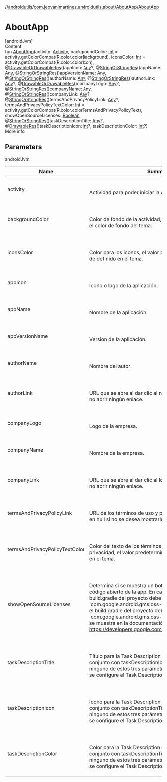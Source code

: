 //[androidutils](../../index.md)/[com.jeovanimartinez.androidutils.about](../index.md)/[AboutApp](index.md)/[AboutApp](-about-app.md)



# AboutApp  
[androidJvm]  
Content  
fun [AboutApp](-about-app.md)(activity: [Activity](https://developer.android.com/reference/kotlin/android/app/Activity.html), backgroundColor: [Int](https://kotlinlang.org/api/latest/jvm/stdlib/kotlin/-int/index.html) = activity.getColorCompat(R.color.colorBackground), iconsColor: [Int](https://kotlinlang.org/api/latest/jvm/stdlib/kotlin/-int/index.html) = activity.getColorCompat(R.color.colorIcon), @[DrawableOrDrawableRes](../../com.jeovanimartinez.androidutils.annotations/-drawable-or-drawable-res/index.md)()appIcon: [Any](https://kotlinlang.org/api/latest/jvm/stdlib/kotlin/-any/index.html)?, @[StringOrStringRes](../../com.jeovanimartinez.androidutils.annotations/-string-or-string-res/index.md)()appName: [Any](https://kotlinlang.org/api/latest/jvm/stdlib/kotlin/-any/index.html), @[StringOrStringRes](../../com.jeovanimartinez.androidutils.annotations/-string-or-string-res/index.md)()appVersionName: [Any](https://kotlinlang.org/api/latest/jvm/stdlib/kotlin/-any/index.html), @[StringOrStringRes](../../com.jeovanimartinez.androidutils.annotations/-string-or-string-res/index.md)()authorName: [Any](https://kotlinlang.org/api/latest/jvm/stdlib/kotlin/-any/index.html), @[StringOrStringRes](../../com.jeovanimartinez.androidutils.annotations/-string-or-string-res/index.md)()authorLink: [Any](https://kotlinlang.org/api/latest/jvm/stdlib/kotlin/-any/index.html)?, @[DrawableOrDrawableRes](../../com.jeovanimartinez.androidutils.annotations/-drawable-or-drawable-res/index.md)()companyLogo: [Any](https://kotlinlang.org/api/latest/jvm/stdlib/kotlin/-any/index.html)?, @[StringOrStringRes](../../com.jeovanimartinez.androidutils.annotations/-string-or-string-res/index.md)()companyName: [Any](https://kotlinlang.org/api/latest/jvm/stdlib/kotlin/-any/index.html), @[StringOrStringRes](../../com.jeovanimartinez.androidutils.annotations/-string-or-string-res/index.md)()companyLink: [Any](https://kotlinlang.org/api/latest/jvm/stdlib/kotlin/-any/index.html)?, @[StringOrStringRes](../../com.jeovanimartinez.androidutils.annotations/-string-or-string-res/index.md)()termsAndPrivacyPolicyLink: [Any](https://kotlinlang.org/api/latest/jvm/stdlib/kotlin/-any/index.html)?, termsAndPrivacyPolicyTextColor: [Int](https://kotlinlang.org/api/latest/jvm/stdlib/kotlin/-int/index.html) = activity.getColorCompat(R.color.colorTermsAndPrivacyPolicyText), showOpenSourceLicenses: [Boolean](https://kotlinlang.org/api/latest/jvm/stdlib/kotlin/-boolean/index.html), @[StringOrStringRes](../../com.jeovanimartinez.androidutils.annotations/-string-or-string-res/index.md)()taskDescriptionTitle: [Any](https://kotlinlang.org/api/latest/jvm/stdlib/kotlin/-any/index.html)?, @[DrawableRes](https://developer.android.com/reference/kotlin/androidx/annotation/DrawableRes.html)()taskDescriptionIcon: [Int](https://kotlinlang.org/api/latest/jvm/stdlib/kotlin/-int/index.html)?, taskDescriptionColor: [Int](https://kotlinlang.org/api/latest/jvm/stdlib/kotlin/-int/index.html)?)  
More info  


## Parameters  
  
androidJvm  
  
|  Name|  Summary| 
|---|---|
| <a name="com.jeovanimartinez.androidutils.about/AboutApp/AboutApp/#android.app.Activity#kotlin.Int#kotlin.Int#kotlin.Any?#kotlin.Any#kotlin.Any#kotlin.Any#kotlin.Any?#kotlin.Any?#kotlin.Any#kotlin.Any?#kotlin.Any?#kotlin.Int#kotlin.Boolean#kotlin.Any?#kotlin.Int?#kotlin.Int?/PointingToDeclaration/"></a>activity| <a name="com.jeovanimartinez.androidutils.about/AboutApp/AboutApp/#android.app.Activity#kotlin.Int#kotlin.Int#kotlin.Any?#kotlin.Any#kotlin.Any#kotlin.Any#kotlin.Any?#kotlin.Any?#kotlin.Any#kotlin.Any?#kotlin.Any?#kotlin.Int#kotlin.Boolean#kotlin.Any?#kotlin.Int?#kotlin.Int?/PointingToDeclaration/"></a><br><br>Actividad para poder iniciar la AboutActivity.<br><br>
| <a name="com.jeovanimartinez.androidutils.about/AboutApp/AboutApp/#android.app.Activity#kotlin.Int#kotlin.Int#kotlin.Any?#kotlin.Any#kotlin.Any#kotlin.Any#kotlin.Any?#kotlin.Any?#kotlin.Any#kotlin.Any?#kotlin.Any?#kotlin.Int#kotlin.Boolean#kotlin.Any?#kotlin.Int?#kotlin.Int?/PointingToDeclaration/"></a>backgroundColor| <a name="com.jeovanimartinez.androidutils.about/AboutApp/AboutApp/#android.app.Activity#kotlin.Int#kotlin.Int#kotlin.Any?#kotlin.Any#kotlin.Any#kotlin.Any#kotlin.Any?#kotlin.Any?#kotlin.Any#kotlin.Any?#kotlin.Any?#kotlin.Int#kotlin.Boolean#kotlin.Any?#kotlin.Int?#kotlin.Int?/PointingToDeclaration/"></a><br><br>Color de fondo de la actividad, el valor predeterminado es el color de fondo del tema.<br><br>
| <a name="com.jeovanimartinez.androidutils.about/AboutApp/AboutApp/#android.app.Activity#kotlin.Int#kotlin.Int#kotlin.Any?#kotlin.Any#kotlin.Any#kotlin.Any#kotlin.Any?#kotlin.Any?#kotlin.Any#kotlin.Any?#kotlin.Any?#kotlin.Int#kotlin.Boolean#kotlin.Any?#kotlin.Int?#kotlin.Int?/PointingToDeclaration/"></a>iconsColor| <a name="com.jeovanimartinez.androidutils.about/AboutApp/AboutApp/#android.app.Activity#kotlin.Int#kotlin.Int#kotlin.Any?#kotlin.Any#kotlin.Any#kotlin.Any#kotlin.Any?#kotlin.Any?#kotlin.Any#kotlin.Any?#kotlin.Any?#kotlin.Int#kotlin.Boolean#kotlin.Any?#kotlin.Int?#kotlin.Int?/PointingToDeclaration/"></a><br><br>Color para los iconos, el valor predeterminado es el color de definido en el tema.<br><br>
| <a name="com.jeovanimartinez.androidutils.about/AboutApp/AboutApp/#android.app.Activity#kotlin.Int#kotlin.Int#kotlin.Any?#kotlin.Any#kotlin.Any#kotlin.Any#kotlin.Any?#kotlin.Any?#kotlin.Any#kotlin.Any?#kotlin.Any?#kotlin.Int#kotlin.Boolean#kotlin.Any?#kotlin.Int?#kotlin.Int?/PointingToDeclaration/"></a>appIcon| <a name="com.jeovanimartinez.androidutils.about/AboutApp/AboutApp/#android.app.Activity#kotlin.Int#kotlin.Int#kotlin.Any?#kotlin.Any#kotlin.Any#kotlin.Any#kotlin.Any?#kotlin.Any?#kotlin.Any#kotlin.Any?#kotlin.Any?#kotlin.Int#kotlin.Boolean#kotlin.Any?#kotlin.Int?#kotlin.Int?/PointingToDeclaration/"></a><br><br>Ícono o logo de la aplicación.<br><br>
| <a name="com.jeovanimartinez.androidutils.about/AboutApp/AboutApp/#android.app.Activity#kotlin.Int#kotlin.Int#kotlin.Any?#kotlin.Any#kotlin.Any#kotlin.Any#kotlin.Any?#kotlin.Any?#kotlin.Any#kotlin.Any?#kotlin.Any?#kotlin.Int#kotlin.Boolean#kotlin.Any?#kotlin.Int?#kotlin.Int?/PointingToDeclaration/"></a>appName| <a name="com.jeovanimartinez.androidutils.about/AboutApp/AboutApp/#android.app.Activity#kotlin.Int#kotlin.Int#kotlin.Any?#kotlin.Any#kotlin.Any#kotlin.Any#kotlin.Any?#kotlin.Any?#kotlin.Any#kotlin.Any?#kotlin.Any?#kotlin.Int#kotlin.Boolean#kotlin.Any?#kotlin.Int?#kotlin.Int?/PointingToDeclaration/"></a><br><br>Nombre de la aplicación.<br><br>
| <a name="com.jeovanimartinez.androidutils.about/AboutApp/AboutApp/#android.app.Activity#kotlin.Int#kotlin.Int#kotlin.Any?#kotlin.Any#kotlin.Any#kotlin.Any#kotlin.Any?#kotlin.Any?#kotlin.Any#kotlin.Any?#kotlin.Any?#kotlin.Int#kotlin.Boolean#kotlin.Any?#kotlin.Int?#kotlin.Int?/PointingToDeclaration/"></a>appVersionName| <a name="com.jeovanimartinez.androidutils.about/AboutApp/AboutApp/#android.app.Activity#kotlin.Int#kotlin.Int#kotlin.Any?#kotlin.Any#kotlin.Any#kotlin.Any#kotlin.Any?#kotlin.Any?#kotlin.Any#kotlin.Any?#kotlin.Any?#kotlin.Int#kotlin.Boolean#kotlin.Any?#kotlin.Int?#kotlin.Int?/PointingToDeclaration/"></a><br><br>Version de la aplicación.<br><br>
| <a name="com.jeovanimartinez.androidutils.about/AboutApp/AboutApp/#android.app.Activity#kotlin.Int#kotlin.Int#kotlin.Any?#kotlin.Any#kotlin.Any#kotlin.Any#kotlin.Any?#kotlin.Any?#kotlin.Any#kotlin.Any?#kotlin.Any?#kotlin.Int#kotlin.Boolean#kotlin.Any?#kotlin.Int?#kotlin.Int?/PointingToDeclaration/"></a>authorName| <a name="com.jeovanimartinez.androidutils.about/AboutApp/AboutApp/#android.app.Activity#kotlin.Int#kotlin.Int#kotlin.Any?#kotlin.Any#kotlin.Any#kotlin.Any#kotlin.Any?#kotlin.Any?#kotlin.Any#kotlin.Any?#kotlin.Any?#kotlin.Int#kotlin.Boolean#kotlin.Any?#kotlin.Int?#kotlin.Int?/PointingToDeclaration/"></a><br><br>Nombre del autor.<br><br>
| <a name="com.jeovanimartinez.androidutils.about/AboutApp/AboutApp/#android.app.Activity#kotlin.Int#kotlin.Int#kotlin.Any?#kotlin.Any#kotlin.Any#kotlin.Any#kotlin.Any?#kotlin.Any?#kotlin.Any#kotlin.Any?#kotlin.Any?#kotlin.Int#kotlin.Boolean#kotlin.Any?#kotlin.Int?#kotlin.Int?/PointingToDeclaration/"></a>authorLink| <a name="com.jeovanimartinez.androidutils.about/AboutApp/AboutApp/#android.app.Activity#kotlin.Int#kotlin.Int#kotlin.Any?#kotlin.Any#kotlin.Any#kotlin.Any#kotlin.Any?#kotlin.Any?#kotlin.Any#kotlin.Any?#kotlin.Any?#kotlin.Int#kotlin.Boolean#kotlin.Any?#kotlin.Int?#kotlin.Int?/PointingToDeclaration/"></a><br><br>URL que se abre al dar clic al nombre del autor, null para no abrir ningún enlace.<br><br>
| <a name="com.jeovanimartinez.androidutils.about/AboutApp/AboutApp/#android.app.Activity#kotlin.Int#kotlin.Int#kotlin.Any?#kotlin.Any#kotlin.Any#kotlin.Any#kotlin.Any?#kotlin.Any?#kotlin.Any#kotlin.Any?#kotlin.Any?#kotlin.Int#kotlin.Boolean#kotlin.Any?#kotlin.Int?#kotlin.Int?/PointingToDeclaration/"></a>companyLogo| <a name="com.jeovanimartinez.androidutils.about/AboutApp/AboutApp/#android.app.Activity#kotlin.Int#kotlin.Int#kotlin.Any?#kotlin.Any#kotlin.Any#kotlin.Any#kotlin.Any?#kotlin.Any?#kotlin.Any#kotlin.Any?#kotlin.Any?#kotlin.Int#kotlin.Boolean#kotlin.Any?#kotlin.Int?#kotlin.Int?/PointingToDeclaration/"></a><br><br>Logo de la empresa.<br><br>
| <a name="com.jeovanimartinez.androidutils.about/AboutApp/AboutApp/#android.app.Activity#kotlin.Int#kotlin.Int#kotlin.Any?#kotlin.Any#kotlin.Any#kotlin.Any#kotlin.Any?#kotlin.Any?#kotlin.Any#kotlin.Any?#kotlin.Any?#kotlin.Int#kotlin.Boolean#kotlin.Any?#kotlin.Int?#kotlin.Int?/PointingToDeclaration/"></a>companyName| <a name="com.jeovanimartinez.androidutils.about/AboutApp/AboutApp/#android.app.Activity#kotlin.Int#kotlin.Int#kotlin.Any?#kotlin.Any#kotlin.Any#kotlin.Any#kotlin.Any?#kotlin.Any?#kotlin.Any#kotlin.Any?#kotlin.Any?#kotlin.Int#kotlin.Boolean#kotlin.Any?#kotlin.Int?#kotlin.Int?/PointingToDeclaration/"></a><br><br>Nombre de la empresa.<br><br>
| <a name="com.jeovanimartinez.androidutils.about/AboutApp/AboutApp/#android.app.Activity#kotlin.Int#kotlin.Int#kotlin.Any?#kotlin.Any#kotlin.Any#kotlin.Any#kotlin.Any?#kotlin.Any?#kotlin.Any#kotlin.Any?#kotlin.Any?#kotlin.Int#kotlin.Boolean#kotlin.Any?#kotlin.Int?#kotlin.Int?/PointingToDeclaration/"></a>companyLink| <a name="com.jeovanimartinez.androidutils.about/AboutApp/AboutApp/#android.app.Activity#kotlin.Int#kotlin.Int#kotlin.Any?#kotlin.Any#kotlin.Any#kotlin.Any#kotlin.Any?#kotlin.Any?#kotlin.Any#kotlin.Any?#kotlin.Any?#kotlin.Int#kotlin.Boolean#kotlin.Any?#kotlin.Int?#kotlin.Int?/PointingToDeclaration/"></a><br><br>URL que se abre al dar clic al logo de la empresa, null para no abrir ningún enlace.<br><br>
| <a name="com.jeovanimartinez.androidutils.about/AboutApp/AboutApp/#android.app.Activity#kotlin.Int#kotlin.Int#kotlin.Any?#kotlin.Any#kotlin.Any#kotlin.Any#kotlin.Any?#kotlin.Any?#kotlin.Any#kotlin.Any?#kotlin.Any?#kotlin.Int#kotlin.Boolean#kotlin.Any?#kotlin.Int?#kotlin.Int?/PointingToDeclaration/"></a>termsAndPrivacyPolicyLink| <a name="com.jeovanimartinez.androidutils.about/AboutApp/AboutApp/#android.app.Activity#kotlin.Int#kotlin.Int#kotlin.Any?#kotlin.Any#kotlin.Any#kotlin.Any#kotlin.Any?#kotlin.Any?#kotlin.Any#kotlin.Any?#kotlin.Any?#kotlin.Int#kotlin.Boolean#kotlin.Any?#kotlin.Int?#kotlin.Int?/PointingToDeclaration/"></a><br><br>URL de los términos de uso y política de privacidad, dejar en null si no se desea mostrarlos.<br><br>
| <a name="com.jeovanimartinez.androidutils.about/AboutApp/AboutApp/#android.app.Activity#kotlin.Int#kotlin.Int#kotlin.Any?#kotlin.Any#kotlin.Any#kotlin.Any#kotlin.Any?#kotlin.Any?#kotlin.Any#kotlin.Any?#kotlin.Any?#kotlin.Int#kotlin.Boolean#kotlin.Any?#kotlin.Int?#kotlin.Int?/PointingToDeclaration/"></a>termsAndPrivacyPolicyTextColor| <a name="com.jeovanimartinez.androidutils.about/AboutApp/AboutApp/#android.app.Activity#kotlin.Int#kotlin.Int#kotlin.Any?#kotlin.Any#kotlin.Any#kotlin.Any#kotlin.Any?#kotlin.Any?#kotlin.Any#kotlin.Any?#kotlin.Any?#kotlin.Int#kotlin.Boolean#kotlin.Any?#kotlin.Int?#kotlin.Int?/PointingToDeclaration/"></a><br><br>Color del texto de los términos de uso y política de privacidad, el valor predeterminado es el color de definido en el tema.<br><br>
| <a name="com.jeovanimartinez.androidutils.about/AboutApp/AboutApp/#android.app.Activity#kotlin.Int#kotlin.Int#kotlin.Any?#kotlin.Any#kotlin.Any#kotlin.Any#kotlin.Any?#kotlin.Any?#kotlin.Any#kotlin.Any?#kotlin.Any?#kotlin.Int#kotlin.Boolean#kotlin.Any?#kotlin.Int?#kotlin.Int?/PointingToDeclaration/"></a>showOpenSourceLicenses| <a name="com.jeovanimartinez.androidutils.about/AboutApp/AboutApp/#android.app.Activity#kotlin.Int#kotlin.Int#kotlin.Any?#kotlin.Any#kotlin.Any#kotlin.Any#kotlin.Any?#kotlin.Any?#kotlin.Any#kotlin.Any?#kotlin.Any?#kotlin.Int#kotlin.Boolean#kotlin.Any?#kotlin.Int?#kotlin.Int?/PointingToDeclaration/"></a><br><br>Determina si se muestra un botón para ver las licencias de código abierto de la app. En caso de ser afirmativo, el build.gradle     del proyecto debe tener la dependencia 'com.google.android.gms:oss-licenses-plugin:VERSION' y el build.gradle del proyecto debe implementar el plugin     'com.google.android.gms.oss-licenses-plugin', tal como se muestra en la documentación oficial: https://developers.google.com/android/guides/opensource<br><br>
| <a name="com.jeovanimartinez.androidutils.about/AboutApp/AboutApp/#android.app.Activity#kotlin.Int#kotlin.Int#kotlin.Any?#kotlin.Any#kotlin.Any#kotlin.Any#kotlin.Any?#kotlin.Any?#kotlin.Any#kotlin.Any?#kotlin.Any?#kotlin.Int#kotlin.Boolean#kotlin.Any?#kotlin.Int?#kotlin.Int?/PointingToDeclaration/"></a>taskDescriptionTitle| <a name="com.jeovanimartinez.androidutils.about/AboutApp/AboutApp/#android.app.Activity#kotlin.Int#kotlin.Int#kotlin.Any?#kotlin.Any#kotlin.Any#kotlin.Any#kotlin.Any?#kotlin.Any?#kotlin.Any#kotlin.Any?#kotlin.Any?#kotlin.Int#kotlin.Boolean#kotlin.Any?#kotlin.Int?#kotlin.Int?/PointingToDeclaration/"></a><br><br>Título para la Task Description de la actividad. Se usa en conjunto con taskDescriptionIcon y taskDescriptionColor, ninguno de estos tres parámetros     debe ser null para que se configure el Task Description.<br><br>
| <a name="com.jeovanimartinez.androidutils.about/AboutApp/AboutApp/#android.app.Activity#kotlin.Int#kotlin.Int#kotlin.Any?#kotlin.Any#kotlin.Any#kotlin.Any#kotlin.Any?#kotlin.Any?#kotlin.Any#kotlin.Any?#kotlin.Any?#kotlin.Int#kotlin.Boolean#kotlin.Any?#kotlin.Int?#kotlin.Int?/PointingToDeclaration/"></a>taskDescriptionIcon| <a name="com.jeovanimartinez.androidutils.about/AboutApp/AboutApp/#android.app.Activity#kotlin.Int#kotlin.Int#kotlin.Any?#kotlin.Any#kotlin.Any#kotlin.Any#kotlin.Any?#kotlin.Any?#kotlin.Any#kotlin.Any?#kotlin.Any?#kotlin.Int#kotlin.Boolean#kotlin.Any?#kotlin.Int?#kotlin.Int?/PointingToDeclaration/"></a><br><br>Ícono para la Task Description de la actividad. Se usa en conjunto con taskDescriptionTitle y taskDescriptionColor, ninguno de estos tres parámetros     debe ser null para que se configure el Task Description.<br><br>
| <a name="com.jeovanimartinez.androidutils.about/AboutApp/AboutApp/#android.app.Activity#kotlin.Int#kotlin.Int#kotlin.Any?#kotlin.Any#kotlin.Any#kotlin.Any#kotlin.Any?#kotlin.Any?#kotlin.Any#kotlin.Any?#kotlin.Any?#kotlin.Int#kotlin.Boolean#kotlin.Any?#kotlin.Int?#kotlin.Int?/PointingToDeclaration/"></a>taskDescriptionColor| <a name="com.jeovanimartinez.androidutils.about/AboutApp/AboutApp/#android.app.Activity#kotlin.Int#kotlin.Int#kotlin.Any?#kotlin.Any#kotlin.Any#kotlin.Any#kotlin.Any?#kotlin.Any?#kotlin.Any#kotlin.Any?#kotlin.Any?#kotlin.Int#kotlin.Boolean#kotlin.Any?#kotlin.Int?#kotlin.Int?/PointingToDeclaration/"></a><br><br>Color para la Task Description de la actividad. Se usa en conjunto con taskDescriptionTitle y taskDescriptionIcon, ninguno de estos tres parámetros     debe ser null para que se configure el Task Description.<br><br>
  
  



